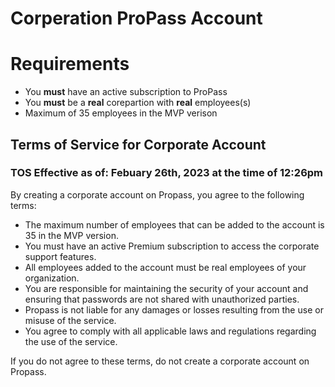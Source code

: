 # Corperation ProPass Account

# Requirements
* You **must** have an active subscription to ProPass
* You **must** be a **real** corepartion with **real** employees(s)
* Maximum of 35 employees in the MVP verison

## Terms of Service for Corporate Account

### TOS Effective as of: Febuary 26th, 2023 at the time of 12:26pm

By creating a corporate account on Propass, you agree to the following terms:

- The maximum number of employees that can be added to the account is 35 in the MVP version.
- You must have an active Premium subscription to access the corporate support features.
- All employees added to the account must be real employees of your organization.
- You are responsible for maintaining the security of your account and ensuring that passwords are not shared with unauthorized parties.
- Propass is not liable for any damages or losses resulting from the use or misuse of the service.
- You agree to comply with all applicable laws and regulations regarding the use of the service.

If you do not agree to these terms, do not create a corporate account on Propass.
